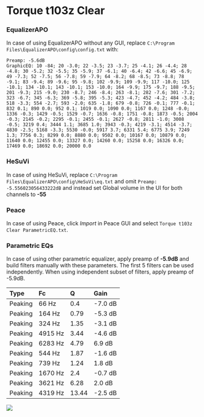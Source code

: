 # Torque t103z Clear

### EqualizerAPO
In case of using EqualizerAPO without any GUI, replace `C:\Program Files\EqualizerAPO\config\config.txt`
with:
```
Preamp: -5.6dB
GraphicEQ: 10 -84; 20 -3.0; 22 -3.5; 23 -3.7; 25 -4.1; 26 -4.4; 28 -4.8; 30 -5.2; 32 -5.5; 35 -5.9; 37 -6.1; 40 -6.4; 42 -6.6; 45 -6.9; 49 -7.3; 52 -7.5; 56 -7.8; 59 -7.9; 64 -8.2; 68 -8.5; 73 -8.8; 78 -9.1; 83 -9.4; 89 -9.6; 95 -9.8; 102 -9.9; 109 -9.9; 117 -10.0; 125 -10.1; 134 -10.1; 143 -10.1; 153 -10.0; 164 -9.9; 175 -9.7; 188 -9.5; 201 -9.3; 215 -9.0; 230 -8.7; 246 -8.4; 263 -8.1; 282 -7.6; 301 -7.2; 323 -6.7; 345 -6.3; 369 -5.8; 395 -5.3; 423 -4.7; 452 -4.2; 484 -3.8; 518 -3.3; 554 -2.7; 593 -2.0; 635 -1.8; 679 -0.8; 726 -0.1; 777 -0.1; 832 0.1; 890 0.0; 952 0.1; 1019 0.0; 1090 0.0; 1167 0.0; 1248 -0.0; 1336 -0.3; 1429 -0.5; 1529 -0.7; 1636 -0.8; 1751 -0.8; 1873 -0.5; 2004 -0.3; 2145 -0.2; 2295 -0.1; 2455 -0.1; 2627 -0.8; 2811 -1.0; 3008 -0.5; 3219 0.4; 3444 1.1; 3685 1.0; 3943 -0.3; 4219 -3.1; 4514 -3.7; 4830 -2.5; 5168 -3.3; 5530 -0.0; 5917 3.7; 6331 5.4; 6775 3.9; 7249 1.3; 7756 0.3; 8299 0.0; 8880 0.0; 9502 0.0; 10167 0.0; 10879 0.0; 11640 0.0; 12455 0.0; 13327 0.0; 14260 0.0; 15258 0.0; 16326 0.0; 17469 0.0; 18692 0.0; 20000 0.0
```

### HeSuVi
In case of using HeSuVi, replace `C:\Program Files\EqualizerAPO\config\HeSuVi\eq.txt` and omit `Preamp:
-5.556023056433222dB` and instead set Global volume in the UI for both channels to **-55**

### Peace
In case of using Peace, click *Import* in Peace GUI and select `Torque t103z Clear ParametricEQ.txt`.

### Parametric EQs
In case of using other parametric equalizer, apply preamp of **-5.9dB** and build filters manually
with these parameters. The first 5 filters can be used independently.
When using independent subset of filters, apply preamp of -5.9dB.

| Type    | Fc      |     Q | Gain    |
|:--------|:--------|:------|:--------|
| Peaking | 66 Hz   |  0.4  | -7.0 dB |
| Peaking | 164 Hz  |  0.79 | -5.3 dB |
| Peaking | 324 Hz  |  1.35 | -3.1 dB |
| Peaking | 4915 Hz |  3.44 | -4.6 dB |
| Peaking | 6283 Hz |  4.79 | 6.9 dB  |
| Peaking | 544 Hz  |  1.87 | -1.6 dB |
| Peaking | 739 Hz  |  1.24 | 1.8 dB  |
| Peaking | 1670 Hz |  2.4  | -0.7 dB |
| Peaking | 3621 Hz |  6.28 | 2.0 dB  |
| Peaking | 4319 Hz | 13.44 | -2.5 dB |

![](https://raw.githubusercontent.com/jaakkopasanen/AutoEq/master/results/innerfidelity/sbaf-serious/Torque%20t103z%20Clear/Torque%20t103z%20Clear.png)